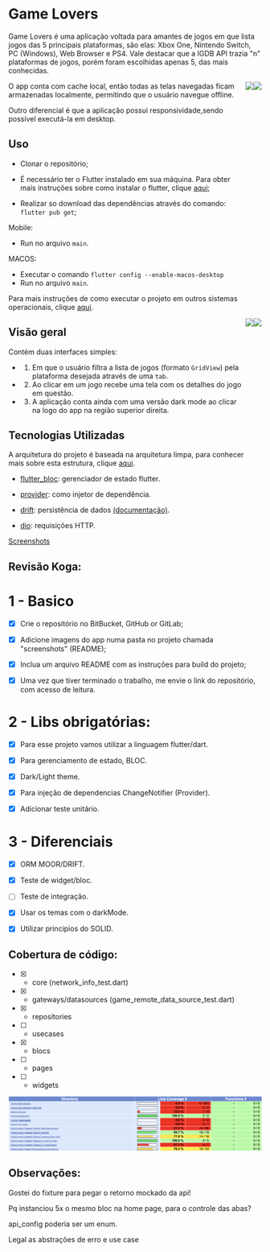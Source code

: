 # Game Lovers

Game Lovers é uma aplicação voltada para amantes de jogos em que lista jogos das 5 principais plataformas, são elas: Xbox One, Nintendo Switch, PC (Windows), Web Browser e PS4. Vale destacar que a IGDB API trazia "n" plataformas de jogos, porém foram escolhidas apenas 5, das mais conhecidas.

<p align="center">
<img align="right" src="https://j.gifs.com/J8Wqpv.gif" height="300">
<img align="right" src="https://j.gifs.com/EqW9om.gif" height="300">
</p>
O app conta com cache local, então todas as telas navegadas ficam armazenadas localmente, permitindo que o usuário navegue offline.

Outro diferencial é que a aplicação possui responsividade,sendo possível executá-la em desktop.

## Uso

- Clonar o repositório;

- É necessário ter o Flutter instalado em sua máquina. Para obter mais instruções sobre como instalar o flutter, clique [aqui](https://flutter.io/docs/get-started/install);

- Realizar so download das dependências através do comando: `flutter pub get`;

Mobile:

- Run no arquivo `main`.

MACOS:

- Executar o comando `flutter config --enable-macos-desktop`
- Run no arquivo `main`.

Para mais instruções de como executar o projeto em outros sistemas operacionais, clique [aqui](https://docs.flutter.dev/desktop).

   <p align="center">
   <img align="right" src="https://j.gifs.com/r2VR3W.gif" height="300"> 
   <img align="right" src="https://j.gifs.com/163ryG.gif" height="300">
   </p> 
      
      
## Visão geral

Contém duas interfaces simples:

 

- 1. Em que o usuário filtra a lista de jogos (formato `GridView`) pela plataforma desejada através de uma `tab`.
- 2. Ao clicar em um jogo recebe uma tela com os detalhes do jogo em questão.
- 3. A aplicação conta ainda com uma versão dark mode ao clicar na logo do app na região superior direita.

  

## Tecnologias Utilizadas

A arquitetura do projeto é baseada na arquitetura limpa, para conhecer mais sobre esta estrutura, clique [aqui](https://resocoder.com/2019/08/27/flutter-tdd-clean-architecture-course-1-explanation-project-structure/).

   

- [flutter_bloc](https://pub.dev/packages/flutter_bloc): gerenciador de estado flutter.

- [provider](https://pub.dev/packages/provider): como injetor de dependência.

- [drift](https://pub.dev/packages/drift): persistência de dados [(documentação)](https://drift.simonbinder.eu/docs/).

- [dio](https://pub.dev/packages/dio): requisições HTTP.


[Screenshots](https://github.com/Claraalmeida09/Game-Lovers/tree/main/assets/screenshots)

## Revisão Koga:

# 1 - Basico

 - [x] Crie o repositório no BitBucket, GitHub or GitLab;

 - [x] Adicione imagens do app numa pasta no projeto chamada "screenshots" (README);

 - [x] Inclua um arquivo README com as instruções para build do projeto;

 - [x] Uma vez que tiver terminado o trabalho, me envie o link do repositório, com acesso de leitura.

# 2 - Libs obrigatórias:

- [x] Para esse projeto vamos utilizar a linguagem flutter/dart.

- [x] Para gerenciamento de estado, BLOC.

- [x] Dark/Light theme.

- [x] Para injeção de dependencias ChangeNotifier (Provider).

- [x] Adicionar teste unitário.

# 3 - Diferenciais

- [x] ORM MOOR/DRIFT.

- [x] Teste de widget/bloc.

- [ ] Teste de integração.

- [x] Usar os temas com o darkMode.

- [x] Utilizar principios do SOLID.

## Cobertura de código:

 - [x] - core (network_info_test.dart)
 - [x] - gateways/datasources (game_remote_data_source_test.dart)
 - [x] - repositories
 - [ ] - usecases
 - [x] - blocs
 - [ ] - pages
 - [ ] - widgets

![Cobertura de código](assets/images/coverage.png)


## Observações:

Gostei do fixture para pegar o retorno mockado da api!

Pq instanciou 5x o mesmo bloc na home page, para o controle das abas?

api_config poderia ser um enum.

Legal as abstrações de erro e use case
